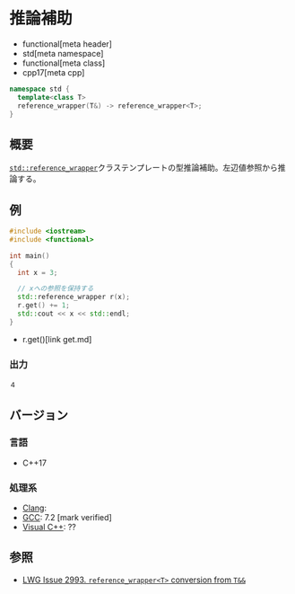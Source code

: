 # 推論補助
* functional[meta header]
* std[meta namespace]
* functional[meta class]
* cpp17[meta cpp]

```cpp
namespace std {
  template<class T>
  reference_wrapper(T&) -> reference_wrapper<T>;
}
```

## 概要
[`std::reference_wrapper`](/reference/functional/reference_wrapper.md)クラステンプレートの型推論補助。左辺値参照から推論する。


## 例
```cpp example
#include <iostream>
#include <functional>

int main()
{
  int x = 3;

  // xへの参照を保持する
  std::reference_wrapper r(x);
  r.get() += 1;
  std::cout << x << std::endl;
}
```
* r.get()[link get.md]

### 出力
```
４
```

## バージョン
### 言語
- C++17

### 処理系
- [Clang](/implementation.md#clang):
- [GCC](/implementation.md#gcc): 7.2 [mark verified]
- [Visual C++](/implementation.md#visual_cpp): ??

## 参照
- [LWG Issue 2993. `reference_wrapper<T>` conversion from `T&&`](https://wg21.cmeerw.net/lwg/issue2993)
